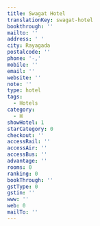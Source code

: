 ```yaml
---
title: Swagat Hotel
translationKey: swagat-hotel
bookthrough: ''
mailto: ''
address: ' '
city: Rayagada
postalcode: ''
phone: '-,'
mobile: ''
email: ''
website: ''
note: ''
type: hotel
tags:
  - Hotels
category:
  - H
showHotel: 1
starCategory: 0
checkout: ''
accessRail: ''
accessAir: ''
accessBus: ''
advantage: ''
rooms: 0
ranking: 0
bookThrough: ''
gstType: 0
gstin: ''
www: ''
web: 0
mailTo: ''
---
```







